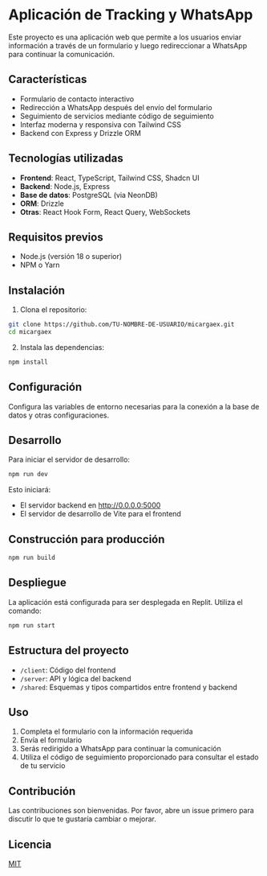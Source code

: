 
# Aplicación de Tracking y WhatsApp

Este proyecto es una aplicación web que permite a los usuarios enviar información a través de un formulario y luego redireccionar a WhatsApp para continuar la comunicación.

## Características

- Formulario de contacto interactivo
- Redirección a WhatsApp después del envío del formulario
- Seguimiento de servicios mediante código de seguimiento
- Interfaz moderna y responsiva con Tailwind CSS
- Backend con Express y Drizzle ORM

## Tecnologías utilizadas

- **Frontend**: React, TypeScript, Tailwind CSS, Shadcn UI
- **Backend**: Node.js, Express
- **Base de datos**: PostgreSQL (via NeonDB)
- **ORM**: Drizzle
- **Otras**: React Hook Form, React Query, WebSockets

## Requisitos previos

- Node.js (versión 18 o superior)
- NPM o Yarn

## Instalación

1. Clona el repositorio:

```bash
git clone https://github.com/TU-NOMBRE-DE-USUARIO/micargaex.git
cd micargaex
```

2. Instala las dependencias:

```bash
npm install
```

## Configuración

Configura las variables de entorno necesarias para la conexión a la base de datos y otras configuraciones.

## Desarrollo

Para iniciar el servidor de desarrollo:

```bash
npm run dev
```

Esto iniciará:
- El servidor backend en http://0.0.0.0:5000
- El servidor de desarrollo de Vite para el frontend

## Construcción para producción

```bash
npm run build
```

## Despliegue

La aplicación está configurada para ser desplegada en Replit. Utiliza el comando:

```bash
npm run start
```

## Estructura del proyecto

- `/client`: Código del frontend
- `/server`: API y lógica del backend
- `/shared`: Esquemas y tipos compartidos entre frontend y backend

## Uso

1. Completa el formulario con la información requerida
2. Envía el formulario
3. Serás redirigido a WhatsApp para continuar la comunicación
4. Utiliza el código de seguimiento proporcionado para consultar el estado de tu servicio

## Contribución

Las contribuciones son bienvenidas. Por favor, abre un issue primero para discutir lo que te gustaría cambiar o mejorar.

## Licencia

[MIT](LICENSE)
